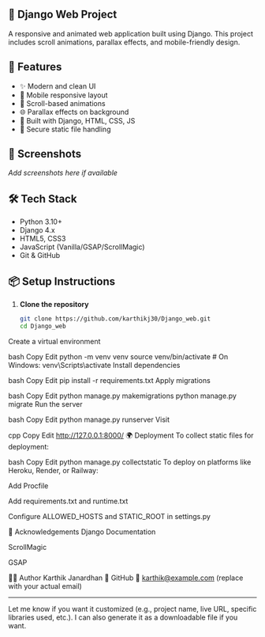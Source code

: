 ## 🧩 Django Web Project

A responsive and animated web application built using Django. This project includes scroll animations, parallax effects, and mobile-friendly design.

## 🚀 Features

- ✨ Modern and clean UI
- 📱 Mobile responsive layout
- 🎯 Scroll-based animations
- 🌐 Parallax effects on background
- 🧰 Built with Django, HTML, CSS, JS
- 🔐 Secure static file handling

## 📸 Screenshots

_Add screenshots here if available_

## 🛠️ Tech Stack

- Python 3.10+
- Django 4.x
- HTML5, CSS3
- JavaScript (Vanilla/GSAP/ScrollMagic)
- Git & GitHub

## 📦 Setup Instructions

1. **Clone the repository**
   ```bash
   git clone https://github.com/karthikj30/Django_web.git
   cd Django_web
Create a virtual environment

bash
Copy
Edit
python -m venv venv
source venv/bin/activate  # On Windows: venv\Scripts\activate
Install dependencies

bash
Copy
Edit
pip install -r requirements.txt
Apply migrations

bash
Copy
Edit
python manage.py makemigrations
python manage.py migrate
Run the server

bash
Copy
Edit
python manage.py runserver
Visit

cpp
Copy
Edit
http://127.0.0.1:8000/
🌍 Deployment
To collect static files for deployment:

bash
Copy
Edit
python manage.py collectstatic
To deploy on platforms like Heroku, Render, or Railway:

Add Procfile

Add requirements.txt and runtime.txt

Configure ALLOWED_HOSTS and STATIC_ROOT in settings.py

🙏 Acknowledgements
Django Documentation

ScrollMagic

GSAP

🧑‍💻 Author
Karthik Janardhan
🔗 GitHub
📧 karthik@example.com (replace with your actual email)


---

Let me know if you want it customized (e.g., project name, live URL, specific libraries used, etc.). I can also generate it as a downloadable file if you want.
